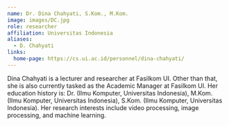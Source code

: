 ```yaml
---
name: Dr. Dina Chahyati, S.Kom., M.Kom.
image: images/DC.jpg
role: researcher
affiliation: Universitas Indonesia
aliases:
  - D. Chahyati
links:
  home-page: https://cs.ui.ac.id/personnel/dina-chahyati/
---
```


Dina Chahyati is a lecturer and researcher at Fasilkom UI. Other than that, she is also currently tasked as the Academic Manager at Fasilkom UI. Her education history is: Dr. (Ilmu Komputer, Universitas Indonesia), M.Kom. (Ilmu Komputer, Universitas Indonesia), S.Kom. (Ilmu Komputer, Universitas Indonesia). Her research interests include video processing, image processing, and machine learning.
